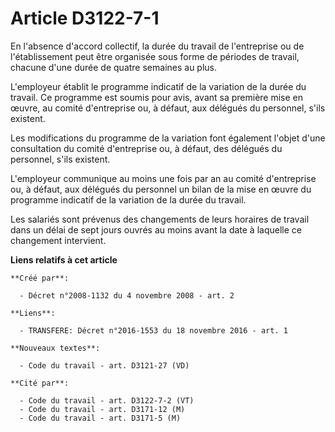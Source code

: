 # Article D3122-7-1

En l'absence d'accord collectif, la durée du travail de l'entreprise ou de l'établissement peut être organisée sous forme de
périodes de travail, chacune d'une durée de quatre semaines au plus. 

L'employeur établit le programme indicatif de la variation de la durée du travail. Ce programme est soumis pour avis, avant
sa première mise en œuvre, au comité d'entreprise ou, à défaut, aux délégués du personnel, s'ils existent. 

Les modifications du programme de la variation font également l'objet d'une consultation du comité d'entreprise ou, à défaut,
des délégués du personnel, s'ils existent. 

L'employeur communique au moins une fois par an au comité d'entreprise ou, à défaut, aux délégués du personnel un bilan de la
mise en œuvre du programme indicatif de la variation de la durée du travail. 

Les salariés sont prévenus des changements de leurs horaires de travail dans un délai de sept jours ouvrés au moins avant la
date à laquelle ce changement intervient.

**Liens relatifs à cet article**

	**Créé par**:

	  - Décret n°2008-1132 du 4 novembre 2008 - art. 2

	**Liens**:

	  - TRANSFERE: Décret n°2016-1553 du 18 novembre 2016 - art. 1

	**Nouveaux textes**:

	  - Code du travail - art. D3121-27 (VD)

	**Cité par**:

	  - Code du travail - art. D3122-7-2 (VT)
	  - Code du travail - art. D3171-12 (M)
	  - Code du travail - art. D3171-5 (M)
